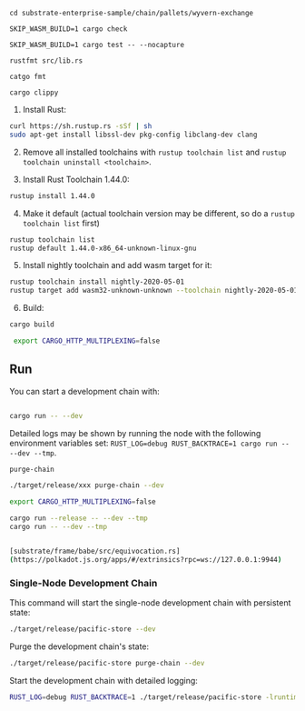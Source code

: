 ```
cd substrate-enterprise-sample/chain/pallets/wyvern-exchange

SKIP_WASM_BUILD=1 cargo check
```

```
SKIP_WASM_BUILD=1 cargo test -- --nocapture
```

```
rustfmt src/lib.rs 
```

```
catgo fmt

cargo clippy
```


1. Install Rust:

```bash
curl https://sh.rustup.rs -sSf | sh
sudo apt-get install libssl-dev pkg-config libclang-dev clang
```

2. Remove all installed toolchains with `rustup toolchain list` and `rustup toolchain uninstall <toolchain>`.

3. Install Rust Toolchain 1.44.0:

```bash
rustup install 1.44.0
```

4. Make it default (actual toolchain version may be different, so do a `rustup toolchain list` first)
```bash
rustup toolchain list
rustup default 1.44.0-x86_64-unknown-linux-gnu
```

5. Install nightly toolchain and add wasm target for it:

```bash
rustup toolchain install nightly-2020-05-01
rustup target add wasm32-unknown-unknown --toolchain nightly-2020-05-01-x86_64-unknown-linux-gnu
```

6. Build:
```bash
cargo build
```
```bash
 export CARGO_HTTP_MULTIPLEXING=false
```
## Run

You can start a development chain with:

```bash

cargo run -- --dev
```

Detailed logs may be shown by running the node with the following environment variables set: `RUST_LOG=debug RUST_BACKTRACE=1 cargo run -- --dev --tmp`.

```bash
purge-chain

./target/release/xxx purge-chain --dev

export CARGO_HTTP_MULTIPLEXING=false

cargo run --release -- --dev --tmp
cargo run -- --dev --tmp


[substrate/frame/babe/src/equivocation.rs]
(https://polkadot.js.org/apps/#/extrinsics?rpc=ws://127.0.0.1:9944)

```


### Single-Node Development Chain

This command will start the single-node development chain with persistent state:

```bash
./target/release/pacific-store --dev
```

Purge the development chain's state:

```bash
./target/release/pacific-store purge-chain --dev
```

Start the development chain with detailed logging:

```bash
RUST_LOG=debug RUST_BACKTRACE=1 ./target/release/pacific-store -lruntime=debug --dev
```